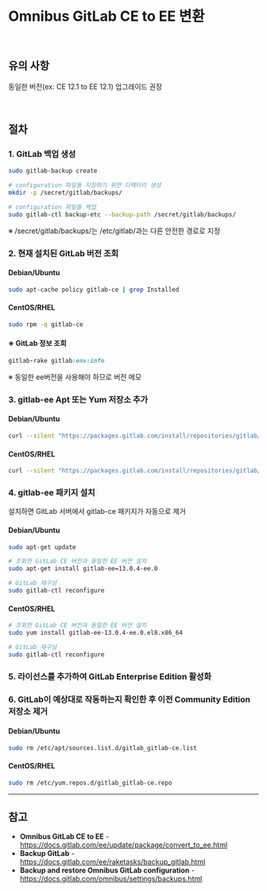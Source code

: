 # Omnibus GitLab CE to EE 변환

<br>

## 유의 사항
동일한 버전(ex: CE 12.1 to EE 12.1) 업그레이드 권장
  
<br>

## 절차
### 1. GitLab 백업 생성
```bash
sudo gitlab-backup create

# configuration 파일들 저장하기 위한 디렉터리 생성
mkdir -p /secret/gitlab/backups/

# configuration 파일들 백업
sudo gitlab-ctl backup-etc --backup-path /secret/gitlab/backups/
```
※ /secret/gitlab/backups/는 /etc/gitlab/과는 다른 안전한 경로로 지정
    
### 2. 현재 설치된 GitLab 버전 조회
#### Debian/Ubuntu
```bash
sudo apt-cache policy gitlab-ce | grep Installed
```

#### CentOS/RHEL
```bash
sudo rpm -q gitlab-ce
```

#### ※ GitLab 정보 조회
```ruby
gitlab-rake gitlab:env:info
```
※ 동일한 ee버전을 사용해야 하므로 버전 메모

### 3. gitlab-ee Apt 또는 Yum 저장소 추가
#### Debian/Ubuntu
```bash
curl --silent "https://packages.gitlab.com/install/repositories/gitlab/gitlab-ee/script.deb.sh" | sudo bash
```

#### CentOS/RHEL
```bash
curl --silent "https://packages.gitlab.com/install/repositories/gitlab/gitlab-ee/script.rpm.sh" | sudo bash
```

### 4. gitlab-ee 패키지 설치
설치하면 GitLab 서버에서 gitlab-ce 패키지가 자동으로 제거

#### Debian/Ubuntu
```bash
sudo apt-get update

# 조회한 GitLab CE 버전과 동일한 EE 버전 설치
sudo apt-get install gitlab-ee=13.0.4-ee.0

# GitLab 재구성
sudo gitlab-ctl reconfigure
```

#### CentOS/RHEL
```bash
# 조회한 GitLab CE 버전과 동일한 EE 버전 설치
sudo yum install gitlab-ee-13.0.4-ee.0.el8.x86_64

# GitLab 재구성
sudo gitlab-ctl reconfigure
```

### 5. 라이선스를 추가하여 GitLab Enterprise Edition 활성화

### 6. GitLab이 예상대로 작동하는지 확인한 후 이전 Community Edition 저장소 제거
#### Debian/Ubuntu
```bash
sudo rm /etc/apt/sources.list.d/gitlab_gitlab-ce.list
```

#### CentOS/RHEL
```bash
sudo rm /etc/yum.repos.d/gitlab_gitlab-ce.repo
```

<hr>

## 참고
- **Omnibus GitLab CE to EE** - https://docs.gitlab.com/ee/update/package/convert_to_ee.html
- **Backup GitLab** - https://docs.gitlab.com/ee/raketasks/backup_gitlab.html
- **Backup and restore Omnibus GitLab configuration** - https://docs.gitlab.com/omnibus/settings/backups.html
